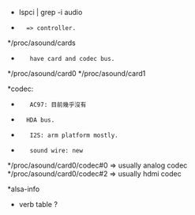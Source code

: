 * lspci | grep -i audio
*       => controller.

*/proc/asound/cards
*        have card and codec bus.
*/proc/asound/card0
*/proc/asound/card1

*codec:
*        AC97: 目前幾乎沒有
*       HDA bus.
*        I2S: arm platform mostly.
*        sound wire: new

*/proc/asound/card0/codec#0 => usually analog codec
*/proc/asound/card0/codec#2 => usually hdmi codec

*alsa-info

* verb table ?
